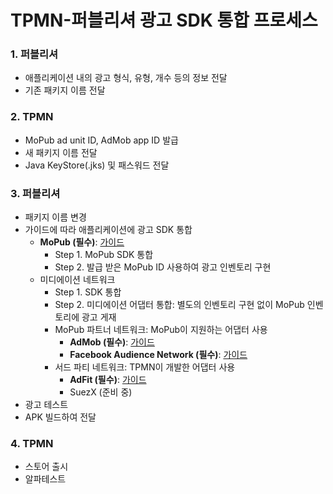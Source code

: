 # TPMN-퍼블리셔 광고 SDK 통합 프로세스

### 1. 퍼블리셔
- 애플리케이션 내의 광고 형식, 유형, 개수 등의 정보 전달
- 기존 패키지 이름 전달

### 2. TPMN
- MoPub ad unit ID, AdMob app ID 발급
- 새 패키지 이름 전달
- Java KeyStore(.jks) 및 패스워드 전달

### 3. 퍼블리셔
- 패키지 이름 변경
- 가이드에 따라 애플리케이션에 광고 SDK 통합
    +  **MoPub (필수)**: [가이드](https://github.com/tpmn/mopub-android-tpmn-guide/tree/master/mopub)
        - Step 1. MoPub SDK 통합
        - Step 2. 발급 받은 MoPub ID 사용하여 광고 인벤토리 구현
    + 미디에이션 네트워크
        - Step 1. SDK 통합
        - Step 2. 미디에이션 어댑터 통합: 별도의 인벤토리 구현 없이 MoPub 인벤토리에 광고 게재
        - MoPub 파트너 네트워크: MoPub이 지원하는 어댑터 사용
            + **AdMob (필수)**: [가이드](https://github.com/tpmn/mopub-android-tpmn-guide/tree/master/admob)
            + **Facebook Audience Network (필수)**: [가이드](https://github.com/tpmn/mopub-android-tpmn-guide/tree/master/facebookaudiencenetwork)
        - 서드 파티 네트워크: TPMN이 개발한 어댑터 사용
            + **AdFit (필수)**: [가이드](https://github.com/tpmn/mopub-android-mediation-custom/tree/master/adfit)
            + SuezX (준비 중)
- 광고 테스트
- APK 빌드하여 전달

### 4. TPMN
- 스토어 출시
- 알파테스트
